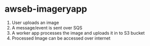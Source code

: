 # awseb-imageryapp

1. User uploads an image
2. A message/event is sent over SQS
3. A worker app processes the image and uploads it in to S3 bucket
4. Processed Image can be accessed over internet 
